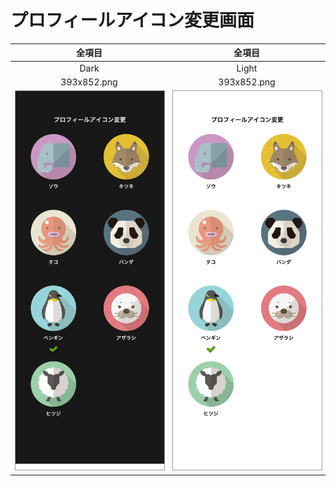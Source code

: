 # プロフィールアイコン変更画面

|全項目|全項目|
|:---:|:---:|
|Dark|Light|
|393x852.png|393x852.png|
|<img src='../ReferenceImages_64/プロフィールアイコン変更画面/testProfileIconViewController_全項目_Dark_393x852.png' width='250' style='border: 1px solid #999' />|<img src='../ReferenceImages_64/プロフィールアイコン変更画面/testProfileIconViewController_全項目_Light_393x852.png' width='250' style='border: 1px solid #999' />|

